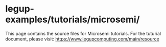 # legup-examples/tutorials/microsemi/
This page contains the source files for Microsemi tutorials. 
For the tuturial document, please visit: https://www.legupcomputing.com/main/resource
